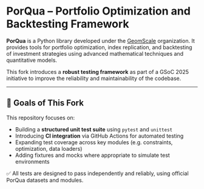 # PorQua – Portfolio Optimization and Backtesting Framework

**PorQua** is a Python library developed under the [GeomScale](https://github.com/GeomScale) organization. It provides tools for portfolio optimization, index replication, and backtesting of investment strategies using advanced mathematical techniques and quantitative models.

This fork introduces a **robust testing framework** as part of a GSoC 2025 initiative to improve the reliability and maintainability of the codebase.

---

## 🚀 Goals of This Fork

This repository focuses on:
- Building a **structured unit test suite** using `pytest` and `unittest`
- Introducing **CI integration** via GitHub Actions for automated testing
- Expanding test coverage across key modules (e.g. constraints, optimization, data loaders)
- Adding fixtures and mocks where appropriate to simulate test environments

✅ All tests are designed to pass independently and reliably, using official PorQua datasets and modules.

